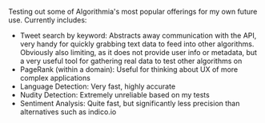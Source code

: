Testing out some of Algorithmia's most popular offerings for my own future use. Currently includes:
- Tweet search by keyword: Abstracts away communication with the API, very handy for quickly grabbing text data to feed into other algorithms. Obviously also limiting, as it does not provide user info or metadata, but a very useful tool for gathering real data to test other algorithms on
- PageRank (within a domain): Useful for thinking about UX of more complex applications
- Language Detection: Very fast, highly accurate
- Nudity Detection: Extremely unreliable based on my tests
- Sentiment Analysis: Quite fast, but significantly less precision than alternatives such as indico.io
